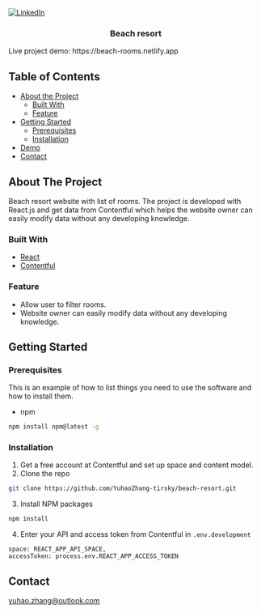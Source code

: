 [![LinkedIn][linkedin-shield]][linkedin-url]

<h3 align="center">Beach resort</h3>
Live project demo: https://beach-rooms.netlify.app

## Table of Contents

* [About the Project](#about-the-project)
  * [Built With](#built-with)
  * [Feature](#feature)
* [Getting Started](#getting-started)
  * [Prerequisites](#prerequisites)
  * [Installation](#installation)
* [Demo](#demo)
* [Contact](#contact)

## About The Project
Beach resort website with list of rooms. The project is developed with React.js and get data from Contentful which helps the website owner can easily modify data without any developing knowledge.

### Built With
* [React](https://reactjs.org/)
* [Contentful](https://www.contentful.com/)

### Feature
* Allow user to filter rooms.
* Website owner can easily modify data without any developing knowledge.

## Getting Started

### Prerequisites

This is an example of how to list things you need to use the software and how to install them.
* npm
```sh
npm install npm@latest -g
```

### Installation

1. Get a free account at Contentful and set up space and content model.
2. Clone the repo
```sh
git clone https://github.com/YuhaoZhang-tirsky/beach-resort.git
```
3. Install NPM packages
```sh
npm install
```
4. Enter your API and access token from Contentful in `.env.development`
```JS
space: REACT_APP_API_SPACE,
accessToken: process.env.REACT_APP_ACCESS_TOKEN
```

## Contact
yuhao.zhang@outlook.com

<!-- MARKDOWN LINKS & IMAGES -->
<!-- https://www.markdownguide.org/basic-syntax/#reference-style-links -->
[linkedin-shield]: https://img.shields.io/badge/-LinkedIn-black.svg?style=flat-square&logo=linkedin&colorB=555
[linkedin-url]: https://www.linkedin.com/in/yuhao-zhang-fullstack
